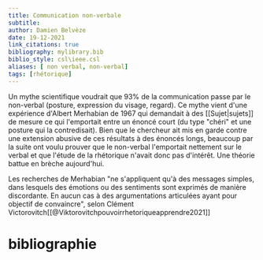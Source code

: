 ```yaml
---
title: Communication non-verbale
subtitle:
author: Damien Belvèze
date: 19-12-2021
link_citations: true
bibliography: mylibrary.bib
biblio_style: csl\ieee.csl
aliases: [ non verbal, non-verbal]
tags: [rhétorique]
---
```


Un mythe scientifique voudrait que 93% de la communication passe par le non-verbal (posture, expression du visage, regard). 
Ce mythe vient d'une expérience d'Albert Merhabian de 1967 qui demandait à des [[Sujet|sujets]] de mesure ce qui l'emportait entre un énoncé court (du type "chéri" et une posture qui la contredisait). Bien que le chercheur ait mis en garde contre une extension abusive de ces résultats à des énoncés longs, beaucoup par la suite ont voulu prouver que le non-verbal l'emportait nettement sur le verbal et que l'étude de la rhétorique n'avait donc pas d'intérêt.
Une théorie battue en brèche aujourd'hui.

Les recherches de Merhabian "ne s'appliquent qu'à des messages simples, dans lesquels des émotions ou des sentiments sont exprimés de manière discordante. En aucun cas à des argumentations articulées ayant pour objectif de convaincre", selon Clément Victorovitch[[@Viktorovitchpouvoirrhetoriqueapprendre2021]]




# bibliographie

